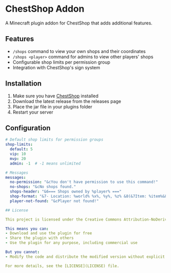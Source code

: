 # ChestShop Addon

A Minecraft plugin addon for ChestShop that adds additional features.

## Features

- `/shops` command to view your own shops and their coordinates
- `/shops <player>` command for admins to view other players' shops
- Configurable shop limits per permission group
- Integration with ChestShop's sign system

## Installation

1. Make sure you have [ChestShop](https://www.spigotmc.org/resources/chestshop.51856/) installed
2. Download the latest release from the releases page
3. Place the jar file in your plugins folder
4. Restart your server

## Configuration

```yaml
# Default shop limits for permission groups
shop-limits:
  default: 5
  vip: 10
  mvp: 20
  admin: -1  # -1 means unlimited

# Messages
messages:
  no-permission: "&cYou don't have permission to use this command!"
  no-shops: "&cNo shops found."
  shops-header: "&6=== Shops owned by %player% ==="
  shop-format: "&7- Location: %world% %x%, %y%, %z% &8(&7Item: %item%&8)"
  player-not-found: "&cPlayer not found!"

## License

This project is licensed under the Creative Commons Attribution-NoDerivatives 4.0 International License.

This means you can:
- Download and use the plugin for free
- Share the plugin with others
- Use the plugin for any purpose, including commercial use

But you cannot:
- Modify the code and distribute the modified version without explicit permission from the owner

For more details, see the [LICENSE](LICENSE) file.